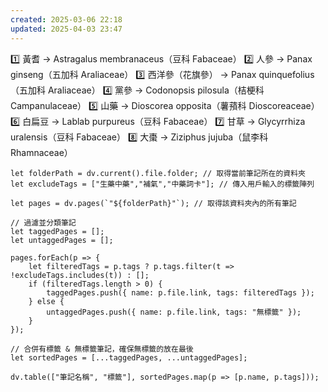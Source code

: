 ```yaml
---
created: 2025-03-06 22:18
updated: 2025-04-03 23:47
---
```

1️⃣ 黃耆 → Astragalus membranaceus（豆科 Fabaceae）
2️⃣ 人參 → Panax ginseng（五加科 Araliaceae）
3️⃣ 西洋參（花旗參） → Panax quinquefolius（五加科 Araliaceae）
4️⃣ 黨參 → Codonopsis pilosula（桔梗科 Campanulaceae）
5️⃣ 山藥 → Dioscorea opposita（薯蕷科 Dioscoreaceae）
6️⃣ 白扁豆 → Lablab purpureus（豆科 Fabaceae）
7️⃣ 甘草 → Glycyrrhiza uralensis（豆科 Fabaceae）
8️⃣ 大棗 → Ziziphus jujuba（鼠李科 Rhamnaceae）


```dataviewjs
let folderPath = dv.current().file.folder; // 取得當前筆記所在的資料夾
let excludeTags = ["生藥中藥","補氣","中藥詞卡"]; // 傳入用戶輸入的標籤陣列

let pages = dv.pages(`"${folderPath}"`); // 取得該資料夾內的所有筆記

// 過濾並分類筆記
let taggedPages = [];
let untaggedPages = [];

pages.forEach(p => {
    let filteredTags = p.tags ? p.tags.filter(t => !excludeTags.includes(t)) : [];
    if (filteredTags.length > 0) {
        taggedPages.push({ name: p.file.link, tags: filteredTags });
    } else {
        untaggedPages.push({ name: p.file.link, tags: "無標籤" });
    }
});

// 合併有標籤 & 無標籤筆記，確保無標籤的放在最後
let sortedPages = [...taggedPages, ...untaggedPages];

dv.table(["筆記名稱", "標籤"], sortedPages.map(p => [p.name, p.tags]));
```

